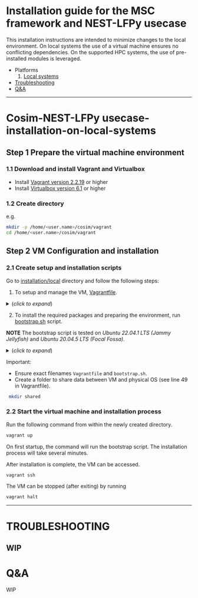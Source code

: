 # Installation guide for the MSC framework and NEST-LFPy usecase

This installation instructions are intended to minimize changes to the local environment. On local systems the use of a virtual machine ensures no conflicting dependencies. On the supported HPC systems, the use of pre-installed modules is leveraged.

* Platforms
  <!-- 1. HPC systems -(#Cosim-NEST-LFPy usecase-installation-on-HPC-systems) -->
  1. [Local systems](#cosim-nest-lfpy-usecase-installation-on-local-systems)
* [Troubleshooting](#Troubleshooting)
* [Q&A](#Q&A)
---
<!-- TODO cleanup to remove all refs to TVB_NEST_usecase1 -->

<!-- 
# Cosim-NEST-LFPy usecase installation on HPC systems

##### IMPORTANT: In case one of the referenced scripts throws syntax error, it could be that `dash` is being used instead of `bash`. some explanations why could be found on: https://wiki.ubuntu.com/DashAsBinSh

## STEP 1
### Prepare the installation/running location.
creating the installation directory:\
i.e.
 ``` sh
$ cd /p/projects/<jsc.project.name>/<user.name>
$ mkdir <work.dir.name>
$ cd < work.dir.name>
```
e.g.
``` sh
$ cd /p/projects/cslns/slns013
$ mkdir multiscale-cosim
$ cd multiscale-cosim
```

## STEP 2
### Get the Co-Simulation Framework
cloning the TVB-NEST-usecase1 repository along with the required submodules\
``` sh
$ git clone --recurse-submodules --jobs 16 https://github.com/multiscale-cosim/TVB-NEST-usecase1.git
```

## STEP 3
### Set up the runtime environment
executing the installation script in order to set up the run-time environment\
i.e.
``` sh
$ sh ./TVB-NEST-usecase1/installation/hpc/bootstrap_hpc.sh
```

## STEP 4 (OPTIONAL)
### Testing the installation 
executing short tests which import TVB and NEST python packages
#### 4.1. Loading HPC modules and setting CO_SIM_* variables
``` sh
$ source ./TVB-NEST-usecase1/installation/tests/co_sim_vars.source
```

#### 4.2. TVB testing
``` sh
$ python3 ./TVB-NEST-usecase1/installation/tests/tvb_test.py
```
Expected output:
``` sh
TVB on Python OKAY!
```

#### 4.3. NEST testing
``` sh
$ python3 ./TVB-NEST-usecase1/installation/tests/nest_test.py
```
Expected output:
``` sh
...            SimulationManager::run [Info]:
    Simulation finished.
NEST on Python OKAY!
```

---

-->

# Cosim-NEST-LFPy usecase-installation-on-local-systems

## Step 1 Prepare the virtual machine environment

### 1.1 Download and install Vagrant and Virtualbox
- Install [Vagrant version 2.2.19](https://www.vagrantup.com/) or higher
- Install [Virtualbox version 6.1](https://www.virtualbox.org/) or higher

### 1.2 Create directory
e.g.
``` sh
mkdir -p /home/<user.name>/cosim/vagrant
cd /home/<user.name>/cosim/vagrant
```

## Step 2 VM Configuration and installation
### 2.1 Create setup and installation scripts
Go to [installation/local](https://github.com/mfahdaz/Cosim-LFPy/tree/main/installation/local) directory and follow the following steps:

  1. To setup and manage the VM, [Vagrantfile](https://github.com/mfahdaz/Cosim-LFPy/tree/main/installation/local/vagrantfile.file).
<details>
  <summary>(<i>click to expand</i>) </summary>
  
  ``` sh
    # -*- mode: ruby -*-
    # vi: set ft=ruby :

    # All Vagrant configuration is done below. The "2" in Vagrant.configure
    # configures the configuration version (we support older styles for
    # backwards compatibility). Please don't change it unless you know what
    # you're doing.
    Vagrant.configure("2") do |config|
      # The most common configuration options are documented and commented below.
      # For a complete reference, please see the online documentation at
      # https://docs.vagrantup.com.

      # Every Vagrant development environment requires a box. You can search for
      # boxes at https://vagrantcloud.com/search.
      config.vm.box = "ubuntu/focal64"

      # vagrant ouput name on console (during installation)
      config.vm.define "cosim_ubuntu_vm"
      
      # Disable automatic box update checking. If you disable this, then
      # boxes will only be checked for updates when the user runs
      # `vagrant box outdated`. This is not recommended.
      # config.vm.box_check_update = false

      # Create a forwarded port mapping which allows access to a specific port
      # within the machine from a port on the host machine. In the example below,
      # accessing "localhost:8080" will access port 80 on the guest machine.
      # NOTE: This will enable public access to the opened port
      # config.vm.network "forwarded_port", guest: 80, host: 8080

      # Create a forwarded port mapping which allows access to a specific port
      # within the machine from a port on the host machine and only allow access
      # via 127.0.0.1 to disable public access
      # config.vm.network "forwarded_port", guest: 80, host: 8080, host_ip: "127.0.0.1"

      # Create a private network, which allows host-only access to the machine
      # using a specific IP.
      # config.vm.network "private_network", ip: "192.168.33.10"

      # Create a public network, which generally matched to bridged network.
      # Bridged networks make the machine appear as another physical device on
      # your network.
      # config.vm.network "public_network"

      # Share an additional folder to the guest VM. The first argument is
      # the path on the host to the actual folder. The second argument is
      # the path on the guest to mount the folder. And the optional third
      # argument is a set of non-required options.
      config.vm.synced_folder "./shared", "/home/vagrant/shared_data"

      # Provider-specific configuration so you can fine-tune various
      # backing providers for Vagrant. These expose provider-specific options.
      # Example for VirtualBox:
      #
      config.vm.provider "virtualbox" do |vb|
        # Display the VirtualBox GUI when booting the machine
        # vb.gui = true
        # name of the VirtualBox GUI
        vb.name = "cosim_ubuntu_cosim_lfpy"
      
        # Customize the amount of memory on the VM:
        vb.memory = "8192"
        
        #number of cpus
        vb.cpus = "8"

        # vb.customize ["modifyvm", :id, "--uart1", "0x3F8", "4"]
        # vb.customize ["modifyvm", :id, "--uartmode1", "file", File::NULL]
      end
      #
      # View the documentation for the provider you are using for more
      # information on available options.

      # Enable provisioning with a shell script. Additional provisioners such as
      # Ansible, Chef, Docker, Puppet and Salt are also available. Please see the
      # documentation for more information about their specific syntax and use.
      # config.vm.provision "shell", inline: <<-SHELL
      #   apt-get update
      #   apt-get install -y apache2
      # SHELL
      config.vm.provision "shell", path: "bootstrap.sh"
    end
  ```
 </details>
 
   2. To install the required packages and preparing the environment, run [bootstrap.sh](https://github.com/mfahdaz/Cosim-LFPy/tree/main/installation/local/bootstrap.sh) script.

   **NOTE** The bootstrap script is tested on _Ubuntu 22.04.1 LTS (Jammy Jellyfish)_ and _Ubuntu 20.04.5 LTS (Focal Fossa)_.

 <details>
  <summary>(<i>click to expand</i>)</summary>
  
  ``` sh
    #!/bin/bash

#
# USAGE: 
#   a) using defaults <BASELINEPATH>=${HOME} <GITUSERNAME>=multiscale-cosim
#           sh ./TVB_NEST-usecase1_ubuntu_setting_up.sh
#    
#   b) specifiying the parameters   
#        sh ./TVB_NEST_usecase1_ubuntu_setting_up.sh <BASELINEPATH> <GITUSERNAME>
#       e.g. 
#           ./TVB_NEST_usace1_ubuntu_setting_up.sh /opt/MY_COSIM sontheimer

BASELINE_PATH="/home/vagrant"
BASELINE_PATH=${1:-${BASELINE_PATH}}

GIT_DEFAULT_NAME='multiscale-cosim'
GIT_DEFAULT_NAME=${2:-${GIT_DEFAULT_NAME}}

#
# STEP 1 - setting up folder locations
#

[ -d ${BASELINE_PATH} ] \
	|| (echo "${BASELINE_PATH} does not exists"; exit 1;)

#
# Full base path where installation happends:
#
# CO_SIM_ROOT_PATH = /home/<user>/multiscale-cosim/
# or
# CO_SIM_ROOT_PATH = /home/<user>/<git_account_name>/
#
CO_SIM_ROOT_PATH=${BASELINE_PATH}/${GIT_DEFAULT_NAME}

mkdir -p ${CO_SIM_ROOT_PATH}
cd ${CO_SIM_ROOT_PATH}

# CO_SIM_REPOS=${CO_SIM_ROOT_PATH}/cosim-repos
CO_SIM_SITE_PACKAGES=${CO_SIM_ROOT_PATH}/site-packages
CO_SIM_NEST_BUILD=${CO_SIM_ROOT_PATH}/nest-build
CO_SIM_NEST=${CO_SIM_ROOT_PATH}/nest

#
# STEP 2 - installing linux packages
#
# STEP 2.1 - base packages
sudo apt update
sudo apt install -y build-essential cmake git python3 python3-pip
#
# STEP 2.2 - packages used by NEST, TVB and the use-case per se
sudo apt install -y doxygen
sudo apt install -y libboost-all-dev libgsl-dev libltdl-dev \
                    libncurses-dev libreadline-dev 
sudo apt install -y mpich

#
# STEP 2.3 - switching the default MPI installed packages to MPICH
#   Selection    Path                     Priority   Status
#------------------------------------------------------------
#* 0            /usr/bin/mpirun.openmpi   50        auto mode
#  1            /usr/bin/mpirun.mpich     40        manual mode
#  2            /usr/bin/mpirun.openmpi   50        manual mode
echo "1" | sudo update-alternatives --config mpi 1>/dev/null 2>&1 # --> choosing mpich
echo "1" | sudo update-alternatives --config mpirun 1>/dev/null 2>&1 # --> choosing mpirun
 
#
# STEP 3 - install python packages for the TVB-NEST use-case
#
#
# STEP 4 - TVB
#
# NOTE: Specific versions are required for some packages
#pip install cython elephant mpi4py numpy==1.23.4 pyzmq requests testresources \
#	pandas xarray
pip install --no-cache --target=${CO_SIM_SITE_PACKAGES} lfpykernels mpi4py \
        elephant flask flask-cors gunicorn
	# elephant needed as remnant from other usecases, to be removed
    
    # LFPy specific packages
		 
		
# jupyter notebook stuff
pip install jupyter markupsafe==2.0.1
export PATH=/home/vagrant/.local/bin:$PATH

# 
# STEP 5 - cloning github repos
#
git clone --recurse-submodules --depth 1 --jobs 4 https://github.com/${GIT_DEFAULT_NAME}/Cosim-LFPy.git

#
# STEP 6 - NEST compilation
# International Neuroinformatics Coordinating Facility (INCF) 
# https://github.com/INCF/MUSIC
# https://github.com/INCF/libneurosim

# Cython
export PATH=${CO_SIM_SITE_PACKAGES}/bin:${PATH}
export PYTHONPATH=${CO_SIM_SITE_PACKAGES}:${PYTHONPATH:+:$PYTHONPATH}

mkdir -p ${CO_SIM_NEST_BUILD}
mkdir -p ${CO_SIM_NEST}

cd ${CO_SIM_NEST_BUILD}
cmake \
    -DCMAKE_INSTALL_PREFIX:PATH=${CO_SIM_NEST} \
    ${CO_SIM_ROOT_PATH}/Cosim-LFPy/nest-simulator/ \
    -Dwith-mpi=ON \
    -Dwith-openmp=ON \
    -Dwith-readline=ON \
    -Dwith-ltdl=ON \
    -Dcythonize-pynest=ON \
    -DPYTHON_EXECUTABLE=/usr/bin/python3.10 \
    -DPYTHON_INCLUDE_DIR=/usr/include/python3.10 \
    -DPYTHON_LIBRARY=/usr/lib/x86_64-linux-gnu/libpython3.10.so

make -j 3
make install
cd ${CO_SIM_ROOT_PATH}

#
# STEP 7 - WORK-AROUNDs (just in case)
#
# removing typing.py as work-around for pylab on run-time
rm -f ${CO_SIM_SITE_PACKAGES}/typing.py
#
# proper versions to be used by TVB
# removing (force) the installed versions 
# __? rm -Rf ${CO_SIM_SITE_PACKAGES}/numpy
# __? rm -Rf ${CO_SIM_SITE_PACKAGES}/gdist
# __? pip install --target=${CO_SIM_SITE_PACKAGES} --upgrade --no-deps --force-reinstall --no-cache matplotlib numpy==1.21
# __? pip install --target=${CO_SIM_SITE_PACKAGES} --upgrade --no-deps --force-reinstall gdist==1.0.2

# even though numpy==1.21 coud have been installed,
# other version could be still present and used

#
# STEP 8 - Generating the .source file based on ENV variables
#
NEST_PYTHON_PREFIX=`find ${CO_SIM_NEST} -name site-packages`
CO_SIM_USE_CASE_ROOT_PATH=${CO_SIM_ROOT_PATH}/Cosim-LFPy
CO_SIM_MODULES_ROOT_PATH=${CO_SIM_ROOT_PATH}/Cosim-LFPy

SUFFIX_PYTHONPATH="\${PYTHONPATH:+:\$PYTHONPATH}"

cat <<.EOSF > ${CO_SIM_ROOT_PATH}/Cosim-LFPy.source
#!/bin/bash
export CO_SIM_ROOT_PATH=${CO_SIM_ROOT_PATH}
export CO_SIM_USE_CASE_ROOT_PATH=${CO_SIM_USE_CASE_ROOT_PATH}
export CO_SIM_MODULES_ROOT_PATH=${CO_SIM_MODULES_ROOT_PATH}
export PYTHONPATH=${CO_SIM_MODULES_ROOT_PATH}:${CO_SIM_SITE_PACKAGES}:${NEST_PYTHON_PREFIX}${SUFFIX_PYTHONPATH}
export PATH=${CO_SIM_NEST}/bin:${PATH}
.EOSF

# 
# STEP 9 - Generating the run_on_local.sh  
cat <<.EORF > ${CO_SIM_ROOT_PATH}/run_on_local.sh
# checking for already set CO_SIM_* env variables
CO_SIM_ROOT_PATH=\${CO_SIM_ROOT_PATH:-${CO_SIM_ROOT_PATH}}
CO_SIM_USE_CASE_ROOT_PATH=\${CO_SIM_USE_CASE_ROOT_PATH:-${CO_SIM_USE_CASE_ROOT_PATH}}
CO_SIM_MODULES_ROOT_PATH=\${CO_SIM_MODULES_ROOT_PATH:-${CO_SIM_MODULES_ROOT_PATH}}
# exporting CO_SIM_* env variables either case
export CO_SIM_ROOT_PATH=\${CO_SIM_ROOT_PATH}
export CO_SIM_USE_CASE_ROOT_PATH=\${CO_SIM_USE_CASE_ROOT_PATH}
export CO_SIM_MODULES_ROOT_PATH=\${CO_SIM_MODULES_ROOT_PATH}
# CO_SIM_ site-packages for PYTHONPATH
export CO_SIM_PYTHONPATH=${CO_SIM_MODULES_ROOT_PATH}:${CO_SIM_SITE_PACKAGES}:${NEST_PYTHON_PREFIX}
# adding EBRAIN_*, site-packages to PYTHONPATH (if needed)
PYTHONPATH=\${PYTHONPATH:-\$CO_SIM_PYTHONPATH}
echo \$PYTHONPATH | grep ${CO_SIM_SITE_PACKAGES} 1>/dev/null 2>&1
[ \$? -eq 0 ] || PYTHONPATH=\${CO_SIM_PYTHONPATH}:\$PYTHONPATH
export PYTHONPATH=\${PYTHONPATH}
# making nest binary reachable
# __ric__? PATH=\${PATH:-$CO_SIM_NEST/bin}
echo \$PATH | grep ${CO_SIM_NEST}/bin 1>/dev/null 2>&1
[ \$? -eq 0 ] || export PATH=$CO_SIM_NEST/bin:\${PATH}
python3 \${CO_SIM_USE_CASE_ROOT_PATH}/main.py \\
    --global-settings \${CO_SIM_MODULES_ROOT_PATH}/EBRAINS_WorkflowConfigurations/general/global_settings.xml \\
    --action-plan \${CO_SIM_USE_CASE_ROOT_PATH}/userland/configs/local/plans/cosim_nest_lfpy_potjans_2014_local.xml
.EORF

cat <<.EOKF >${CO_SIM_ROOT_PATH}/kill_co_sim_PIDs.sh
for co_sim_PID in \`ps aux | grep Cosim-LFPy | sed 's/user//g' | sed 's/^ *//g' | cut -d" " -f 1\`; do kill -9 \$co_sim_PID; done
.EOKF

#
# STEP 10 - THIS IS THE END!
#
echo "SETUP DONE!"
```
</details>

Important: 
- Ensure exact filenames `Vagrantfile` and `bootstrap.sh`.
- Create a folder to share data between VM and physical OS (see line 49 in Vagrantfile).
``` sh
 mkdir shared
```

### 2.2 Start the virtual machine and installation process
Run the following command from within the newly created directory.
``` sh
vagrant up
```
On first startup, the command will run the bootstrap script. The installation process will take several minutes.

After installation is complete, the VM can be accessed. 
``` sh
vagrant ssh
```
The VM can be stopped (after exiting) by running
``` sh
vagrant halt
```


---

# TROUBLESHOOTING
WIP
---

# Q&A
WIP
